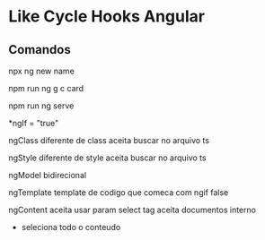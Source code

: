 # Like Cycle Hooks Angular

## Comandos 
npx ng new name

npm run ng g  c card

npm run ng serve

*ngIf = "true"

ngClass diferente de class
aceita buscar no arquivo ts

ngStyle diferente de style
aceita buscar no arquivo ts

ngModel
bidirecional

ngTemplate
template de codigo que comeca com ngif false

ngContent
aceita usar param select
tag aceita documentos interno
* seleciona todo o conteudo
